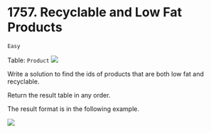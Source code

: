 # 1757. Recyclable and Low Fat Products
```Easy```

Table: ```Product```
![](1.png)


Write a solution to find the ids of products that are both low fat and recyclable.

Return the result table in any order.

The result format is in the following example.

![](2.png)